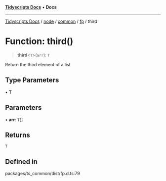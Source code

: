 [**Tidyscripts Docs**](../../../../../../../README.md) • **Docs**

***

[Tidyscripts Docs](../../../../../../../globals.md) / [node](../../../../../README.md) / [common](../../../README.md) / [fp](../README.md) / third

# Function: third()

> **third**\<`T`\>(`arr`): `T`

Return the third element of a list

## Type Parameters

• **T**

## Parameters

• **arr**: `T`[]

## Returns

`T`

## Defined in

packages/ts\_common/dist/fp.d.ts:79
